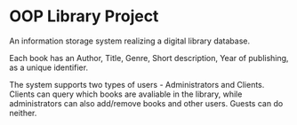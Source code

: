 # OOP Library Project
An information storage system realizing a digital library database.

Each book has an Author, Title, Genre, Short description, Year of publishing, as a unique identifier.

The system supports two types of users - Administrators and Clients.
Clients can query which books are avaliable in the library, while administrators can also add/remove books and other users. Guests can do neither.
